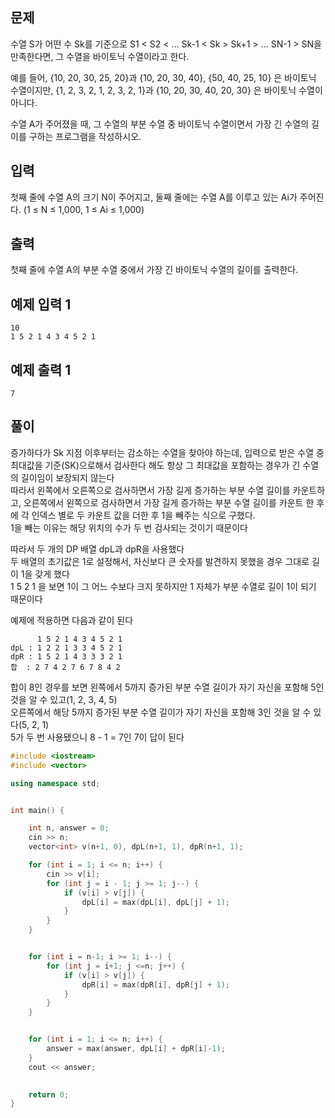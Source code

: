 ## 문제
수열 S가 어떤 수 Sk를 기준으로 S1 < S2 < ... Sk-1 < Sk > Sk+1 > ... SN-1 > SN을 만족한다면, 그 수열을 바이토닉 수열이라고 한다.

예를 들어, {10, 20, 30, 25, 20}과 {10, 20, 30, 40}, {50, 40, 25, 10} 은 바이토닉 수열이지만, {1, 2, 3, 2, 1, 2, 3, 2, 1}과 {10, 20, 30, 40, 20, 30} 은 바이토닉 수열이 아니다.

수열 A가 주어졌을 때, 그 수열의 부분 수열 중 바이토닉 수열이면서 가장 긴 수열의 길이를 구하는 프로그램을 작성하시오.

## 입력
첫째 줄에 수열 A의 크기 N이 주어지고, 둘째 줄에는 수열 A를 이루고 있는 Ai가 주어진다. (1 ≤ N ≤ 1,000, 1 ≤ Ai ≤ 1,000)

## 출력
첫째 줄에 수열 A의 부분 수열 중에서 가장 긴 바이토닉 수열의 길이를 출력한다.

## 예제 입력 1 
```
10
1 5 2 1 4 3 4 5 2 1
```
## 예제 출력 1 
```
7
```

## 풀이

증가하다가 Sk 지점 이후부터는 감소하는 수열을 찾아야 하는데, 입력으로 받은 수열 중 최대값을 기준(SK)으로해서 검사한다 해도 항상 그 최대값을 포함하는 경우가 긴 수열의 길이임이 보장되지 않는다<br>
따라서 왼쪽에서 오른쪽으로 검사하면서 가장 길게 증가하는 부분 수열 길이를 카운트하고, 오른쪽에서 왼쪽으로 검사하면서 가장 길게 증가하는 부분 수열 길이를 카운트 한 후에 각 인덱스 별로 두 카운트 값을 더한 후 1을 빼주는 식으로 구했다.<br>
1을 빼는 이유는 해당 위치의 수가 두 번 검사되는 것이기 때문이다<br>

따라서 두 개의 DP 배열 dpL과 dpR을 사용했다<br>
두 배열의 초기값은 1로 설정해서, 자신보다 큰 숫자를 발견하지 못했을 경우 그대로 길이 1을 갖게 했다<br>
1 5 2 1 을 보면 1이 그 어느 수보다 크지 못하지만 1 자체가 부분 수열로 길이 1이 되기 때문이다<br>

예제에 적용하면 다음과 같이 된다
```text
      1 5 2 1 4 3 4 5 2 1
dpL : 1 2 2 1 3 3 4 5 2 1
dpR : 1 5 2 1 4 3 3 3 2 1
합  : 2 7 4 2 7 6 7 8 4 2
```
합이 8인 경우를 보면 왼쪽에서 5까지 증가된 부분 수열 길이가 자기 자신을 포함해 5인 것을 알 수 있고(1, 2, 3, 4, 5) <br>
오른쪽에서 해당 5까지 증가된 부분 수열 길이가 자기 자신을 포함해 3인 것을 알 수 있다(5, 2, 1)<br>
5가 두 번 사용됐으니 8 - 1 = 7인 7이 답이 된다


```C++
#include <iostream>
#include <vector>

using namespace std;


int main() {

	int n, answer = 0;
	cin >> n;
	vector<int> v(n+1, 0), dpL(n+1, 1), dpR(n+1, 1);

	for (int i = 1; i <= n; i++) {
		cin >> v[i];
		for (int j = i - 1; j >= 1; j--) {
			if (v[i] > v[j]) {
				dpL[i] = max(dpL[i], dpL[j] + 1);
			}
		}
	}


	for (int i = n-1; i >= 1; i--) {
		for (int j = i+1; j <=n; j++) {
			if (v[i] > v[j]) {
				dpR[i] = max(dpR[i], dpR[j] + 1);
			}
		}
	}


	for (int i = 1; i <= n; i++) {
		answer = max(answer, dpL[i] + dpR[i]-1);
	}
	cout << answer;
	

	return 0;
}

```
